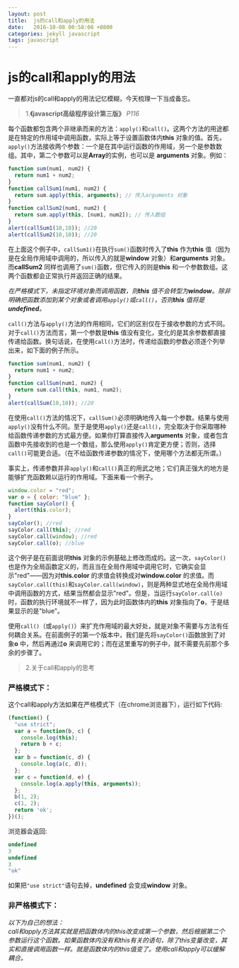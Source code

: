 ```yaml
---
layout: post
title:  js的call和apply的用法
date:   2016-10-08 00:58:08 +0800
categories: jekyll javascript
tags: javascript
---
```


# js的call和apply的用法

一直都对js的call和apply的用法记忆模糊，今天梳理一下当成备忘。  

> 1.**《javascript高级程序设计第三版》** *P116*

每个函数都包含两个非继承而来的方法：`apply()`和`call()`。这两个方法的用途都是在特定的作用域中调用函数，实际上等于设置函数体内**this** 对象的值。首先，`apply()`方法接收两个参数：一个是在其中运行函数的作用域，另一个是参数数组。其中，第二个参数可以是**Array**的实例，也可以是
**arguments** 对象。例如：  

```javascript
function sum(num1, num2) {
  return num1 + num2;
}
function callSum1(num1, num2) {
  return sum.apply(this, arguments); // 传入arguments 对象
}
function callSum2(num1, num2) {
  return sum.apply(this, [num1, num2]); // 传入数组
}
alert(callSum1(10,10)); //20
alert(callSum2(10,10)); //20
```
在上面这个例子中，`callSum1()`在执行`sum()`函数时传入了**this** 作为**this** 值（因为是在全局作用域中调用的，所以传入的就是**window** 对象）和**arguments** 对象。而**callSum2** 同样也调用了`sum()`函数，但它传入的则是**this** 和一个参数数组。这两个函数都会正常执行并返回正确的结果。

*在严格模式下，未指定环境对象而调用函数，则**this** 值不会转型为**window**。除非明确把函数添加到某个对象或者调用`apply()`或`call()`，否则**this** 值将是**undefined**。*

`call()`方法与`apply()`方法的作用相同，它们的区别仅在于接收参数的方式不同。对于`call()`方法而言，第一个参数是**this** 值没有变化，变化的是其余参数都直接传递给函数。换句话说，在使用`call()`方法时，传递给函数的参数必须逐个列举出来，如下面的例子所示。

```javascript
function sum(num1, num2) {
  return num1 + num2;
}
function callSum(num1, num2) {
  return sum.call(this, num1, num2);
}
alert(callSum(10,10)); //20
```

在使用`call()`方法的情况下，`callSum()`必须明确地传入每一个参数。结果与使用`apply()`没有什么不同。至于是使用`apply()`还是`call()`，完全取决于你采取哪种给函数传递参数的方式最方便。如果你打算直接传入**arguments** 对象，或者包含函数中先接收到的也是一个数组，那么使用`apply()`肯定更方便；否则，选择`call()`可能更合适。（在不给函数传递参数的情况下，使用哪个方法都无所谓。）

事实上，传递参数并非`apply()`和`call()`真正的用武之地；它们真正强大的地方是能够扩充函数赖以运行的作用域。下面来看一个例子。

```javascript
window.color = "red";
var o = { color: "blue" };
function sayColor() {
  alert(this.color);
}
sayColor(); //red
sayColor.call(this); //red
sayColor.call(window); //red
sayColor.call(o); //blue
```

这个例子是在前面说明**this** 对象的示例基础上修改而成的。这一次，`sayColor()`也是作为全局函数定义的，而且当在全局作用域中调用它时，它确实会显示"red"——因为对**this.color** 的求值会转换成对**window.color** 的求值。而`sayColor.call(this)`和`sayColor.call(window)`，则是两种显式地在全局作用域中调用函数的方式，结果当然都会显示"red"。但是，当运行`sayColor.call(o)`时，函数的执行环境就不一样了，因为此时函数体内的**this** 对象指向了**o**，于是结果显示的是"blue"。

使用`call()`（或`apply()`）来扩充作用域的最大好处，就是对象不需要与方法有任何耦合关系。在前面例子的第一个版本中，我们是先将`sayColor()`函数放到了对象**o** 中，然后再通过**o** 来调用它的；而在这里重写的例子中，就不需要先前那个多余的步骤了。

> 2.关于call和apply的思考

### 严格模式下：

这个call和apply方法如果在严格模式下（在chrome浏览器下），运行如下代码:

```javascript
(function() {
  "use strict";
  var a = function(b, c) {
    console.log(this);
    return b + c;
  };
  var b = function(c, d) {
    console.log(a(c, d));
  };
  var c = function(d, e) {
    console.log(a.apply(this, arguments));
  };
  b(1, 2);
  c(1, 2);
  return 'ok';
})();
```

浏览器会返回:

```javascript
undefined
3
undefined
3
"ok"
```

如果把`"use strict"`语句去掉，**undefined** 会变成**window** 对象。

### 非严格模式下：  

*以下为自己的想法：  
call和apply方法其实就是把函数体内的this改变成第一个参数，然后根据第二个参数运行这个函数。如果函数体内没有和this有关的语句，除了this变量改变，其实和直接调用函数一样。就是函数体内的this值变了。使用call和apply可以缓解耦合。*

